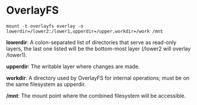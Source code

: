 OverlayFS
=========

```
mount -t overlayfs overlay -o lowerdir=/lower2:/lower1,upperdir=/upper,workdir=/work /mnt
```

**lowerdir**:
	A colon-separated list of directories that serve
 	as read-only layers, the last one listed will be
 	the bottom-most layer (/lower2 will overlay /lower1).

**upperdir**:
	The writable layer where changes are made.

**workdir**:
	A directory used by OverlayFS for internal operations;
	must be on the same filesystem as upperdir.

**/mnt**:
	The mount point where the combined filesystem will be accessible.
